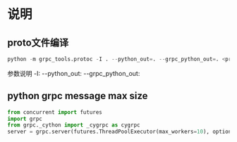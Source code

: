# 说明

## proto文件编译
```python
python -m grpc_tools.protoc -I . --python_out=. --grpc_python_out=. <proto_path>
```
参数说明
-I:
--python_out:
--grpc_python_out:


## python grpc message max size
```python
from concurrent import futures
import grpc
from grpc._cython import _cygrpc as cygrpc
server = grpc.server(futures.ThreadPoolExecutor(max_workers=10), options=[(cygrpc.ChannelArgKey.max_send_message_length, -1),
                                                                              (cygrpc.ChannelArgKey.max_receive_message_length, -1)])
```


